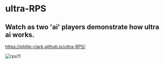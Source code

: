# ultra-RPS

## Watch as two 'ai' players demonstrate how ultra ai works.

https://philip-clark.github.io/ultra-RPS/


![rps11](https://user-images.githubusercontent.com/56705400/201575555-5ce47c34-aa00-43fd-8848-24a47fa05f36.jpg)
